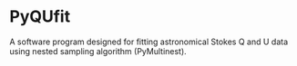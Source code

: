 # PyQUfit
A software program designed for fitting astronomical Stokes Q and U data using nested sampling algorithm (PyMultinest).

